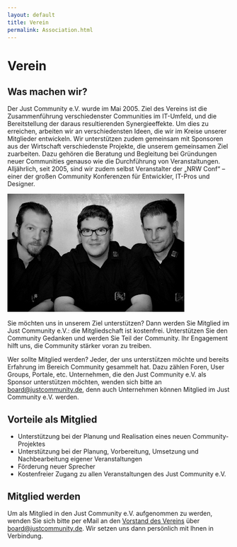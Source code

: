 ```yaml
---
layout: default
title: Verein
permalink: Association.html
---
```


# Verein
## Was machen wir?

Der Just Community e.V. wurde im Mai 2005. Ziel des Vereins ist die Zusammenführung verschiedenster Communities im IT-Umfeld, und die Bereitstellung der daraus resultierenden Synergieeffekte. Um dies zu erreichen, arbeiten wir an verschiedensten Ideen, die wir im Kreise unserer Mitglieder entwickeln. Wir unterstützen zudem gemeinsam mit Sponsoren aus der Wirtschaft verschiedenste Projekte, die unserem gemeinsamen Ziel zuarbeiten. Dazu gehören die Beratung und Begleitung bei Gründungen neuer Communities genauso wie die Durchführung von Veranstaltungen. Alljährlich, seit 2005, sind wir zudem selbst Veranstalter der „NRW Conf“ – einer der großen Community Konferenzen für Entwickler, IT-Pros und Designer.

![](/assets/img/_MG_6849_web.jpg)

Sie möchten uns in unserem Ziel unterstützen? Dann werden Sie Mitglied im Just Community e.V.: die Mitgliedschaft ist kostenfrei. Unterstützen Sie den Community Gedanken und werden Sie Teil der Community. Ihr Engagement hilft uns, die Community stärker voran zu treiben.

Wer sollte Mitglied werden? Jeder, der uns unterstützen möchte und bereits Erfahrung im Bereich Community gesammelt hat. Dazu zählen Foren, User Groups, Portale, etc. Unternehmen, die den Just Community e.V. als Sponsor unterstützen möchten, wenden sich bitte an board@justcommunity.de, denn auch Unternehmen können Mitglied im Just Community e.V. werden.

## Vorteile als Mitglied

- Unterstützung bei der Planung und Realisation eines neuen Community-Projektes
- Unterstützung bei der Planung, Vorbereitung, Umsetzung und Nachbearbeitung eigener Veranstaltungen
- Förderung neuer Sprecher
- Kostenfreier Zugang zu allen Veranstaltungen des Just Community e.V.

## Mitglied werden

Um als Mitglied in den Just Community e.V. aufgenommen zu werden, wenden Sie sich bitte per eMail an den [Vorstand des Vereins](Board.html) über board@justcommunity.de. Wir setzen uns dann persönlich mit Ihnen in Verbindung.